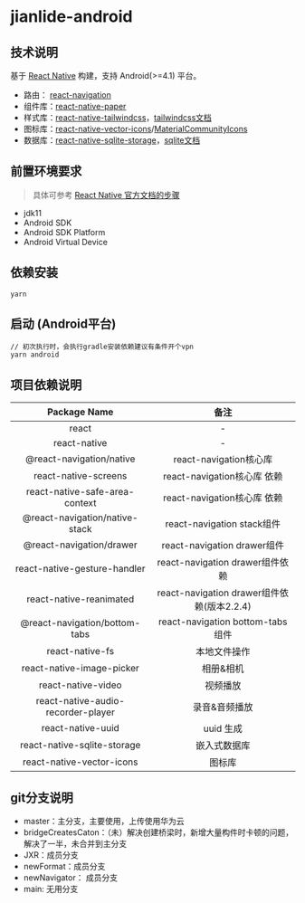 # jianlide-android

## 技术说明
基于 [React Native](https://reactnative.dev/) 构建，支持 Android(>=4.1) 平台。 
- 路由： [react-navigation](https://reactnavigation.org/)
- 组件库：[react-native-paper](https://callstack.github.io/react-native-paper/index.html) 
- 样式库：[react-native-tailwindcss](https://tvke.github.io/react-native-tailwindcss/)，[tailwindcss文档](https://tailwindcss.com/)
- 图标库：[react-native-vector-icons](https://github.com/oblador/react-native-vector-icons)/[MaterialCommunityIcons](https://materialdesignicons.com/) 
- 数据库：[react-native-sqlite-storage](https://github.com/andpor/react-native-sqlite-storage)，[sqlite文档](https://www.sqlite.org/) 

## 前置环境要求
> 具体可参考 [React Native 官方文档的步骤](https://reactnative.dev/docs/environment-setup)

- jdk11
- Android SDK
- Android SDK Platform
- Android Virtual Device

## 依赖安装
```shell
yarn
```

## 启动 (Android平台)
```shell
// 初次执行时，会执行gradle安装依赖建议有条件开个vpn
yarn android
```

## 项目依赖说明

|Package Name|备注|
|:-:|:-:|
|react|-|
|react-native|-|
|@react-navigation/native|react-navigation核心库|
|react-native-screens|react-navigation核心库 依赖| 
|react-native-safe-area-context|react-navigation核心库 依赖|
|@react-navigation/native-stack|react-navigation stack组件|
|@react-navigation/drawer|react-navigation drawer组件|
|react-native-gesture-handler|react-navigation drawer组件依赖|
|react-native-reanimated|react-navigation drawer组件依赖(版本2.2.4)|
|@react-navigation/bottom-tabs|react-navigation bottom-tabs组件|
|react-native-fs|本地文件操作|
|react-native-image-picker|相册&相机|
|react-native-video|视频播放|
|react-native-audio-recorder-player|录音&音频播放|
|react-native-uuid|uuid 生成|
|react-native-sqlite-storage|嵌入式数据库|
|react-native-vector-icons|图标库|


## git分支说明
- master：主分支，主要使用，上传使用华为云
- bridgeCreatesCaton：（未）解决创建桥梁时，新增大量构件时卡顿的问题，解决了一半，未合并到主分支
- JXR：成员分支
- newFormat：成员分支
- newNavigator： 成员分支
- main: 无用分支